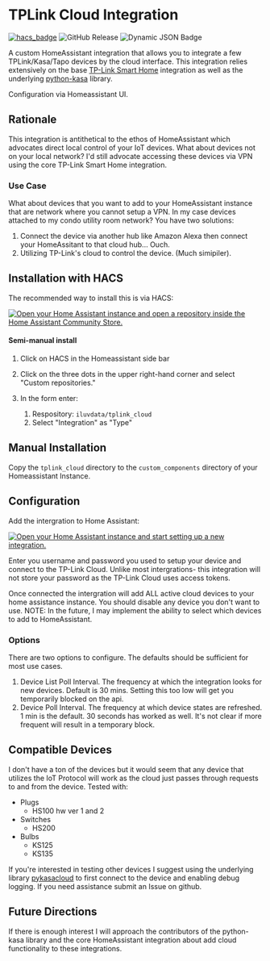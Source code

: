# TPLink Cloud Integration


[![hacs_badge](https://img.shields.io/badge/HACS-Custom-orange.svg?style=flat-square&logo=homeassistantcommunitystore)](https://hacs.xyz/)
![GitHub Release](https://img.shields.io/github/v/release/iluvdata/tplink_cloud)
![Dynamic JSON Badge](https://img.shields.io/badge/dynamic/json?url=https%3A%2F%2Fraw.githubusercontent.com%2Filuvdata%2Ftplink_cloud%2Frefs%2Fheads%2Fmain%2Fcustom_components%2Ftplink_cloud%2Fmanifest.json&query=%24.version&prefix=v&label=dev-version&labelColor=orange)





A custom HomeAssistant integration that allows you to integrate a few TPLink/Kasa/Tapo devices by the cloud interface.  This integration relies extensively on the base [TP-Link Smart Home](https://www.home-assistant.io/integrations/tplink/) integration as well as the underlying [python-kasa](https://github.com/python-kasa/python-kasa) library.

Configuration via Homeassistant UI.

## Rationale

This integration is antithetical to the ethos of HomeAssistant which advocates direct local control of your IoT devices.  What about devices not on your local network?  I'd still advocate accessing these devices via VPN using the core TP-Link Smart Home integration.

### Use Case

What about devices that you want to add to your HomeAssistant instance that are network where you cannot setup a VPN.  In my case devices attached to my condo utility room network? You have two solutions:
1. Connect the device via another hub like Amazon Alexa then connect your HomeAssitant to that cloud hub... Ouch.
2. Utilizing TP-Link's cloud to control the device. (Much simipiler).

## Installation with HACS

The recommended way to install this is via HACS:



[![Open your Home Assistant instance and open a repository inside the Home Assistant Community Store.](https://my.home-assistant.io/badges/hacs_repository.svg)](https://my.home-assistant.io/redirect/hacs_repository/?category=custom_respository&owner=iluvdata&repository=tplink_cloud)

#### Semi-manual install

1. Click on HACS in the Homeassistant side bar
2. Click on the three dots in the upper right-hand corner and select "Custom repositories."
3. In the form enter:

    1. Respository: `iluvdata/tplink_cloud`
    2. Select "Integration" as "Type"

## Manual Installation

Copy the `tplink_cloud` directory to the `custom_components` directory of your Homeassistant Instance.

## Configuration


Add the intergration to Home Assistant:

[![Open your Home Assistant instance and start setting up a new integration.](https://my.home-assistant.io/badges/config_flow_start.svg)](https://my.home-assistant.io/redirect/config_flow_start/?domain=tplink_cloud)

Enter you username and password you used to setup your device and connect to the TP-Link Cloud.  Unlike most intergrations- this integration will not store your password as the TP-Link Cloud uses access tokens.

Once connected the intergration will add ALL active cloud devices to your home assistance instance.  You should disable any device you don't want to use.  NOTE:  In the future, I may implement the ability to select which devices to add to HomeAssistant.

### Options

There are two options to configure.  The defaults should be sufficient for most use cases.
1. Device List Poll Interval.  The frequency at which the integration looks for new devices.  Default is 30 mins.  Setting this too low will get you temporarily blocked on the api.
2. Device Poll Interval.  The frequency at which device states are refreshed.  1 min is the default.  30 seconds has worked as well.  It's not clear if more frequent will result in a temporary block.

## Compatible Devices

I don't have a ton of the devices but it would seem that any device that utilizes the IoT Protocol will work as the cloud just passes through requests to and from the device.  Tested with:
* Plugs
  * HS100 hw ver 1 and 2
* Switches
  * HS200
* Bulbs
  * KS125
  * KS135

If you're interested in testing other devices I suggest using the underlying library [pykasacloud](https://github.com/iluvdata/PyKasaCloud) to first connect to the device and enabling debug logging.  If you need assistance submit an Issue on github.

## Future Directions

If there is enough interest I will approach the contributors of the python-kasa library and the core HomeAssistant integration about add cloud functionality to these integrations.

